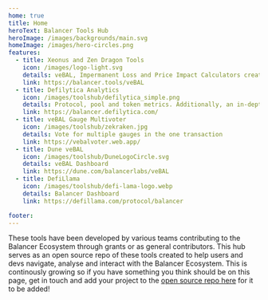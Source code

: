 ```yaml
---
home: true
title: Home
heroText: Balancer Tools Hub
heroImage: /images/backgrounds/main.svg
homeImage: /images/hero-circles.png
features:
  - title: Xeonus and Zen Dragon Tools
    icon: /images/logo-light.svg
    details: veBAL, Impermanent Loss and Price Impact Calculators create by Xeonus and Zen Dragon
    link: https://balancer.tools/veBAL
  - title: Defilytica Analytics
    icon: /images/toolshub/defilytica_simple.png
    details: Protocol, pool and token metrics. Additionally, an in-depth financial dashboard and service-provider analytics board.
    link: https://balancer.defilytica.com/
  - title: veBAL Gauge Multivoter
    icon: /images/toolshub/zekraken.jpg
    details: Vote for multiple gauges in the one transaction
    link: https://vebalvoter.web.app/
  - title: Dune veBAL
    icon: /images/toolshub/DuneLogoCircle.svg
    details: veBAL Dashboard
    link: https://dune.com/balancerlabs/veBAL
  - title: DefiLlama
    icon: /images/toolshub/defi-lama-logo.webp
    details: Balancer Dashboard
    link: https://defillama.com/protocol/balancer

footer:
---
```


These tools have been developed by various teams contributing to the Balancer Ecosystem through grants or as general contributors. This hub serves as an open source repo of these tools created to help users and devs navigate, analyse and interact with the Balancer Ecosystem. This is continously growing so if you have something you think should be on this page, get in touch and add your project to the [open source repo here](https://github.com/balancer/docs/tree/main/docs/toolshub) for it to be added! 